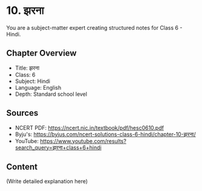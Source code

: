 # 10. झरना

You are a subject-matter expert creating structured notes for Class 6 - Hindi.

## Chapter Overview
- Title: झरना
- Class: 6
- Subject: Hindi
- Language: English
- Depth: Standard school level

## Sources
- NCERT PDF: https://ncert.nic.in/textbook/pdf/hesc0610.pdf
- Byju's: https://byjus.com/ncert-solutions-class-6-hindi/chapter-10-झरना/
- YouTube: https://www.youtube.com/results?search_query=झरना+class+6+hindi

## Content
(Write detailed explanation here)
